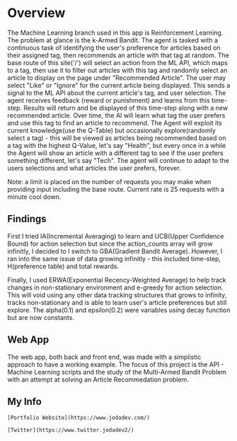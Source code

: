 # Overview

The Machine Learning branch used in this app is Reinforcement Learning. The problem at glance is the k-Armed Bandit. The agent is tasked with a continuous task of identifying the user's preference for articles based on their assigned tag, then recommends an article with that tag at random. The base route of this site('/') will select an action from the ML API, which maps to a tag, then use it to filter out articles with this tag and randomly select an article to display on the page under "Recommended Article". The user may select "Like" or "Ignore" for the current article being displayed. This sends a signal to the ML API about the current article's tag, and user selection. The agent receives feedback (reward or punishment) and learns from this time-step. Results will return and be displayed of this time-step along with a new recommended article. Over time, the AI will learn what tag the user prefers and use this tag to find an article to recommend. The Agent will exploit its current knowledge(use the Q-Table) but occasionally explore(randomly select a tag) - this will be viewed as articles being recommended based on a tag with the highest Q-Value, let's say "Health", but every once in a while the Agent will show an article with a different tag to see if the user prefers something different, let's say "Tech". The agent will continue to adapt to the users selections and what articles the user prefers, forever.

Note: a limit is placed on the number of requests you may make when providing input including the base route. Current rate is 25 requests with a minute cool down.

## Findings

First I tried IA(Incremental Averaging) to learn and UCB(Upper Confidence Bound) for action selection but since the action_counts array will grow infinitly, I decided to I switch to GBA(Gradient Bandit Average). However, I ran into the same issue of data growing infinitly - this included time-step, H(preference table) and total rewards.

Finally, I used ERWA(Exponential Recency-Weighted Average) to help track changes in non-stationary environment and e-greedy for action selection. This will void using any other data tracking structures that grows to infinity, tracks non-stationary and is able to learn user's article preferences but still explore. The alpha(0.1) and epsilon(0.2) were variables using decay function but are now constants.

## Web App

The web app, both back and front end, was made with a simplistic approach to have a working example. The focus of this project is the API - Machine Learning scripts and the study of the Multi-Armed Bandit Problem with an attempt at solving an Article Recommedation problem.

## My Info

```text
[Portfolio Website](https://www.jodadev.com/)
```

```text
[Twitter](https://www.twitter.jodadev2/)
```
